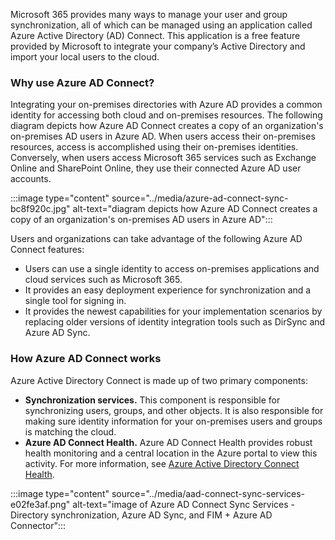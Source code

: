 Microsoft 365 provides many ways to manage your user and group synchronization, all of which can be managed using an application called Azure Active Directory (AD) Connect. This application is a free feature provided by Microsoft to integrate your company’s Active Directory and import your local users to the cloud.

### Why use Azure AD Connect?

Integrating your on-premises directories with Azure AD provides a common identity for accessing both cloud and on-premises resources. The following diagram depicts how Azure AD Connect creates a copy of an organization's on-premises AD users in Azure AD. When users access their on-premises resources, access is accomplished using their on-premises identities. Conversely, when users access Microsoft 365 services such as Exchange Online and SharePoint Online, they use their connected Azure AD user accounts.

:::image type="content" source="../media/azure-ad-connect-sync-bc8f920c.jpg" alt-text="diagram depicts how Azure AD Connect creates a copy of an organization's on-premises AD users in Azure AD":::


Users and organizations can take advantage of the following Azure AD Connect features:

 *  Users can use a single identity to access on-premises applications and cloud services such as Microsoft 365.
 *  It provides an easy deployment experience for synchronization and a single tool for signing in.
 *  It provides the newest capabilities for your implementation scenarios by replacing older versions of identity integration tools such as DirSync and Azure AD Sync.

### How Azure AD Connect works

Azure Active Directory Connect is made up of two primary components:

 *  **Synchronization services.** This component is responsible for synchronizing users, groups, and other objects. It is also responsible for making sure identity information for your on-premises users and groups is matching the cloud.
 *  **Azure AD Connect Health.** Azure AD Connect Health provides robust health monitoring and a central location in the Azure portal to view this activity. For more information, see [Azure Active Directory Connect Health](https://docs.microsoft.com/azure/active-directory/connect-health/active-directory-aadconnect-health?azure-portal=true).

:::image type="content" source="../media/aad-connect-sync-services-e02fe3af.png" alt-text="image of Azure AD Connect Sync Services - Directory synchronization, Azure AD Sync, and FIM + Azure AD Connector":::
